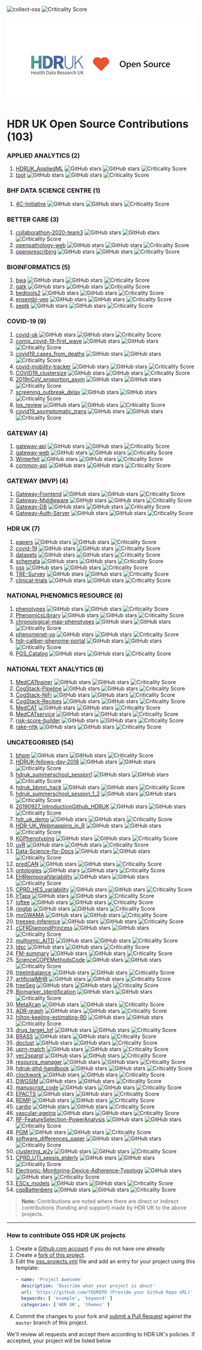 ![collect-oss](https://github.com/HDRUK/oss/workflows/collect-oss/badge.svg) ![Criticality Score](https://img.shields.io/badge/criticality--score-0.15353-blue?style=flat-square)
<p align="center">
  <img src="images/HDRUK_LOVE_OPEN_SOURCE.png">
</p>

# HDR UK Open Source Contributions (103)

### APPLIED ANALYTICS (2)
1. [HDRUK_AppliedML](https://github.com/MatthewWilletts/HDRUK_AppliedML) ![GitHub stars](https://img.shields.io/github/stars/MatthewWilletts/HDRUK_AppliedML?style=flat-square) ![GitHub stars](https://img.shields.io/github/stars/MatthewWilletts/HDRUK_AppliedML?style=flat-square) ![Criticality Score](https://img.shields.io/badge/criticality--score-0.03175-yellowgreen?style=flat-square)
2. [tpot](https://github.com/EpistasisLab/tpot) ![GitHub stars](https://img.shields.io/github/stars/EpistasisLab/tpot?style=flat-square) ![GitHub stars](https://img.shields.io/github/stars/EpistasisLab/tpot?style=flat-square) ![Criticality Score](https://img.shields.io/badge/criticality--score-0.56275-yellowgreen?style=flat-square)


### BHF DATA SCIENCE CENTRE (1)
1. [4C-Initiative](https://github.com/HDRUK/4C-Initiative) ![GitHub stars](https://img.shields.io/github/stars/HDRUK/4C-Initiative?style=flat-square) ![GitHub stars](https://img.shields.io/github/stars/HDRUK/4C-Initiative?style=flat-square) ![Criticality Score](https://img.shields.io/badge/criticality--score-0.14058-yellowgreen?style=flat-square)


### BETTER CARE (3)
1. [collaborathon-2020-team3](https://github.com/HDRUK/collaborathon-2020-team3) ![GitHub stars](https://img.shields.io/github/stars/HDRUK/collaborathon-2020-team3?style=flat-square) ![GitHub stars](https://img.shields.io/github/stars/HDRUK/collaborathon-2020-team3?style=flat-square) ![Criticality Score](https://img.shields.io/badge/criticality--score-0.05626-yellowgreen?style=flat-square)
2. [openpathology-web](https://github.com/ebmdatalab/openpathology-web) ![GitHub stars](https://img.shields.io/github/stars/ebmdatalab/openpathology-web?style=flat-square) ![GitHub stars](https://img.shields.io/github/stars/ebmdatalab/openpathology-web?style=flat-square) ![Criticality Score](https://img.shields.io/badge/criticality--score-0.05441-yellowgreen?style=flat-square)
3. [openprescribing](https://github.com/ebmdatalab/openprescribing) ![GitHub stars](https://img.shields.io/github/stars/ebmdatalab/openprescribing?style=flat-square) ![GitHub stars](https://img.shields.io/github/stars/ebmdatalab/openprescribing?style=flat-square) ![Criticality Score](https://img.shields.io/badge/criticality--score-0.41078-yellowgreen?style=flat-square)


### BIOINFORMATICS (5)
1. [bwa](https://github.com/lh3/bwa) ![GitHub stars](https://img.shields.io/github/stars/lh3/bwa?style=flat-square) ![GitHub stars](https://img.shields.io/github/stars/lh3/bwa?style=flat-square) ![Criticality Score](https://img.shields.io/badge/criticality--score-0.449-yellowgreen?style=flat-square)
2. [gatk](https://github.com/broadgsa/gatk) ![GitHub stars](https://img.shields.io/github/stars/broadgsa/gatk?style=flat-square) ![GitHub stars](https://img.shields.io/github/stars/broadgsa/gatk?style=flat-square) ![Criticality Score](https://img.shields.io/badge/criticality--score-0.28409-yellowgreen?style=flat-square)
3. [bedtools2](https://github.com/arq5x/bedtools2) ![GitHub stars](https://img.shields.io/github/stars/arq5x/bedtools2?style=flat-square) ![GitHub stars](https://img.shields.io/github/stars/arq5x/bedtools2?style=flat-square) ![Criticality Score](https://img.shields.io/badge/criticality--score-0.52186-yellowgreen?style=flat-square)
4. [ensembl-vep](https://github.com/Ensembl/ensembl-vep) ![GitHub stars](https://img.shields.io/github/stars/Ensembl/ensembl-vep?style=flat-square) ![GitHub stars](https://img.shields.io/github/stars/Ensembl/ensembl-vep?style=flat-square) ![Criticality Score](https://img.shields.io/badge/criticality--score-0.4895-yellowgreen?style=flat-square)
5. [seqtk](https://github.com/lh3/seqtk) ![GitHub stars](https://img.shields.io/github/stars/lh3/seqtk?style=flat-square) ![GitHub stars](https://img.shields.io/github/stars/lh3/seqtk?style=flat-square) ![Criticality Score](https://img.shields.io/badge/criticality--score-0.36797-yellowgreen?style=flat-square)


### COVID-19 (9)
1. [covid-uk](https://github.com/cmmid/covid-uk) ![GitHub stars](https://img.shields.io/github/stars/cmmid/covid-uk?style=flat-square) ![GitHub stars](https://img.shields.io/github/stars/cmmid/covid-uk?style=flat-square) ![Criticality Score](https://img.shields.io/badge/criticality--score-0.13226-yellowgreen?style=flat-square)
2. [comix_covid-19-first_wave](https://github.com/jarvisc1/comix_covid-19-first_wave) ![GitHub stars](https://img.shields.io/github/stars/jarvisc1/comix_covid-19-first_wave?style=flat-square) ![GitHub stars](https://img.shields.io/github/stars/jarvisc1/comix_covid-19-first_wave?style=flat-square) ![Criticality Score](https://img.shields.io/badge/criticality--score-0.09973-yellowgreen?style=flat-square)
3. [covid19_cases_from_deaths](https://github.com/thibautjombart/covid19_cases_from_deaths) ![GitHub stars](https://img.shields.io/github/stars/thibautjombart/covid19_cases_from_deaths?style=flat-square) ![GitHub stars](https://img.shields.io/github/stars/thibautjombart/covid19_cases_from_deaths?style=flat-square) ![Criticality Score](https://img.shields.io/badge/criticality--score-0.17371-yellowgreen?style=flat-square)
4. [covid-mobility-tracker](https://github.com/SurgicalInformatics/covid-mobility-tracker) ![GitHub stars](https://img.shields.io/github/stars/SurgicalInformatics/covid-mobility-tracker?style=flat-square) ![GitHub stars](https://img.shields.io/github/stars/SurgicalInformatics/covid-mobility-tracker?style=flat-square) ![Criticality Score](https://img.shields.io/badge/criticality--score-0.02777-yellowgreen?style=flat-square)
5. [COVID19_clustersize](https://github.com/akira-endo/COVID19_clustersize) ![GitHub stars](https://img.shields.io/github/stars/akira-endo/COVID19_clustersize?style=flat-square) ![GitHub stars](https://img.shields.io/github/stars/akira-endo/COVID19_clustersize?style=flat-square) ![Criticality Score](https://img.shields.io/badge/criticality--score-0.08724-yellowgreen?style=flat-square)
6. [2019nCoV_proportion_asym](https://github.com/yangclaraliu/2019nCoV_proportion_asym) ![GitHub stars](https://img.shields.io/github/stars/yangclaraliu/2019nCoV_proportion_asym?style=flat-square) ![GitHub stars](https://img.shields.io/github/stars/yangclaraliu/2019nCoV_proportion_asym?style=flat-square) ![Criticality Score](https://img.shields.io/badge/criticality--score-0.0541-yellowgreen?style=flat-square)
7. [screening_outbreak_delay](https://github.com/cmmid/screening_outbreak_delay) ![GitHub stars](https://img.shields.io/github/stars/cmmid/screening_outbreak_delay?style=flat-square) ![GitHub stars](https://img.shields.io/github/stars/cmmid/screening_outbreak_delay?style=flat-square) ![Criticality Score](https://img.shields.io/badge/criticality--score-0.05626-yellowgreen?style=flat-square)
8. [los_review](https://github.com/esnightingale/los_review) ![GitHub stars](https://img.shields.io/github/stars/esnightingale/los_review?style=flat-square) ![GitHub stars](https://img.shields.io/github/stars/esnightingale/los_review?style=flat-square) ![Criticality Score](https://img.shields.io/badge/criticality--score-0.13193-yellowgreen?style=flat-square)
9. [covid19_asymptomatic_trans](https://github.com/thimotei/covid19_asymptomatic_trans) ![GitHub stars](https://img.shields.io/github/stars/thimotei/covid19_asymptomatic_trans?style=flat-square) ![GitHub stars](https://img.shields.io/github/stars/thimotei/covid19_asymptomatic_trans?style=flat-square) ![Criticality Score](https://img.shields.io/badge/criticality--score-0.14803-yellowgreen?style=flat-square)


### GATEWAY (4)
1. [gateway-api](https://github.com/HDRUK/gateway-api) ![GitHub stars](https://img.shields.io/github/stars/HDRUK/gateway-api?style=flat-square) ![GitHub stars](https://img.shields.io/github/stars/HDRUK/gateway-api?style=flat-square) ![Criticality Score](https://img.shields.io/badge/criticality--score-0.44397-yellowgreen?style=flat-square)
2. [gateway-web](https://github.com/HDRUK/gateway-web) ![GitHub stars](https://img.shields.io/github/stars/HDRUK/gateway-web?style=flat-square) ![GitHub stars](https://img.shields.io/github/stars/HDRUK/gateway-web?style=flat-square) ![Criticality Score](https://img.shields.io/badge/criticality--score-0.46592-yellowgreen?style=flat-square)
3. [Winterfell](https://github.com/andrewhathaway/Winterfell) ![GitHub stars](https://img.shields.io/github/stars/andrewhathaway/Winterfell?style=flat-square) ![GitHub stars](https://img.shields.io/github/stars/andrewhathaway/Winterfell?style=flat-square) ![Criticality Score](https://img.shields.io/badge/criticality--score-0.27868-yellowgreen?style=flat-square)
4. [common-api](https://github.com/federated-data-sharing/common-api) ![GitHub stars](https://img.shields.io/github/stars/federated-data-sharing/common-api?style=flat-square) ![GitHub stars](https://img.shields.io/github/stars/federated-data-sharing/common-api?style=flat-square) ![Criticality Score](https://img.shields.io/badge/criticality--score-0.11712-yellowgreen?style=flat-square)


### GATEWAY (MVP) (4)
1. [Gateway-Frontend](https://github.com/HDRUK/Gateway-Frontend) ![GitHub stars](https://img.shields.io/github/stars/HDRUK/Gateway-Frontend?style=flat-square) ![GitHub stars](https://img.shields.io/github/stars/HDRUK/Gateway-Frontend?style=flat-square) ![Criticality Score](https://img.shields.io/badge/criticality--score-0.13504-yellowgreen?style=flat-square)
2. [Gateway-Middleware](https://github.com/HDRUK/Gateway-Middleware) ![GitHub stars](https://img.shields.io/github/stars/HDRUK/Gateway-Middleware?style=flat-square) ![GitHub stars](https://img.shields.io/github/stars/HDRUK/Gateway-Middleware?style=flat-square) ![Criticality Score](https://img.shields.io/badge/criticality--score-0.12991-yellowgreen?style=flat-square)
3. [Gateway-DB](https://github.com/HDRUK/Gateway-DB) ![GitHub stars](https://img.shields.io/github/stars/HDRUK/Gateway-DB?style=flat-square) ![GitHub stars](https://img.shields.io/github/stars/HDRUK/Gateway-DB?style=flat-square) ![Criticality Score](https://img.shields.io/badge/criticality--score-0.11076-yellowgreen?style=flat-square)
4. [Gateway-Auth-Server](https://github.com/HDRUK/Gateway-Auth-Server) ![GitHub stars](https://img.shields.io/github/stars/HDRUK/Gateway-Auth-Server?style=flat-square) ![GitHub stars](https://img.shields.io/github/stars/HDRUK/Gateway-Auth-Server?style=flat-square) ![Criticality Score](https://img.shields.io/badge/criticality--score-0.13049-yellowgreen?style=flat-square)


### HDR UK (7)
1. [papers](https://github.com/HDRUK/papers) ![GitHub stars](https://img.shields.io/github/stars/HDRUK/papers?style=flat-square) ![GitHub stars](https://img.shields.io/github/stars/HDRUK/papers?style=flat-square) ![Criticality Score](https://img.shields.io/badge/criticality--score-0.27262-yellowgreen?style=flat-square)
2. [covid-19](https://github.com/HDRUK/covid-19) ![GitHub stars](https://img.shields.io/github/stars/HDRUK/covid-19?style=flat-square) ![GitHub stars](https://img.shields.io/github/stars/HDRUK/covid-19?style=flat-square) ![Criticality Score](https://img.shields.io/badge/criticality--score-0.13133-yellowgreen?style=flat-square)
3. [datasets](https://github.com/HDRUK/datasets) ![GitHub stars](https://img.shields.io/github/stars/HDRUK/datasets?style=flat-square) ![GitHub stars](https://img.shields.io/github/stars/HDRUK/datasets?style=flat-square) ![Criticality Score](https://img.shields.io/badge/criticality--score-0.22789-yellowgreen?style=flat-square)
4. [schemata](https://github.com/HDRUK/schemata) ![GitHub stars](https://img.shields.io/github/stars/HDRUK/schemata?style=flat-square) ![GitHub stars](https://img.shields.io/github/stars/HDRUK/schemata?style=flat-square) ![Criticality Score](https://img.shields.io/badge/criticality--score-0.06444-yellowgreen?style=flat-square)
5. [oss](https://github.com/HDRUK/oss) ![GitHub stars](https://img.shields.io/github/stars/HDRUK/oss?style=flat-square) ![GitHub stars](https://img.shields.io/github/stars/HDRUK/oss?style=flat-square) ![Criticality Score](https://img.shields.io/badge/criticality--score-0.13053-yellowgreen?style=flat-square)
6. [TRE-Survey](https://github.com/HDRUK/TRE-Survey) ![GitHub stars](https://img.shields.io/github/stars/HDRUK/TRE-Survey?style=flat-square) ![GitHub stars](https://img.shields.io/github/stars/HDRUK/TRE-Survey?style=flat-square) ![Criticality Score](https://img.shields.io/badge/criticality--score-0.05626-yellowgreen?style=flat-square)
7. [clinical-trials](https://github.com/HDRUK/clinical-trials) ![GitHub stars](https://img.shields.io/github/stars/HDRUK/clinical-trials?style=flat-square) ![GitHub stars](https://img.shields.io/github/stars/HDRUK/clinical-trials?style=flat-square) ![Criticality Score](https://img.shields.io/badge/criticality--score-0.10199-yellowgreen?style=flat-square)


### NATIONAL PHENOMICS RESOURCE (6)
1. [phenotypes](https://github.com/HDRUK/phenotypes) ![GitHub stars](https://img.shields.io/github/stars/HDRUK/phenotypes?style=flat-square) ![GitHub stars](https://img.shields.io/github/stars/HDRUK/phenotypes?style=flat-square) ![Criticality Score](https://img.shields.io/badge/criticality--score-0.14601-yellowgreen?style=flat-square)
2. [PhenomicsLibrary](https://github.com/HDRUK/PhenomicsLibrary) ![GitHub stars](https://img.shields.io/github/stars/HDRUK/PhenomicsLibrary?style=flat-square) ![GitHub stars](https://img.shields.io/github/stars/HDRUK/PhenomicsLibrary?style=flat-square) ![Criticality Score](https://img.shields.io/badge/criticality--score-0.02488-yellowgreen?style=flat-square)
3. [chronological-map-phenotypes](https://github.com/spiros/chronological-map-phenotypes) ![GitHub stars](https://img.shields.io/github/stars/spiros/chronological-map-phenotypes?style=flat-square) ![GitHub stars](https://img.shields.io/github/stars/spiros/chronological-map-phenotypes?style=flat-square) ![Criticality Score](https://img.shields.io/badge/criticality--score-0.12605-yellowgreen?style=flat-square)
4. [phenomenet-vp](https://github.com/bio-ontology-research-group/phenomenet-vp) ![GitHub stars](https://img.shields.io/github/stars/bio-ontology-research-group/phenomenet-vp?style=flat-square) ![GitHub stars](https://img.shields.io/github/stars/bio-ontology-research-group/phenomenet-vp?style=flat-square) ![Criticality Score](https://img.shields.io/badge/criticality--score-0.22793-yellowgreen?style=flat-square)
5. [hdr-caliber-phenome-portal](https://github.com/spiros/hdr-caliber-phenome-portal) ![GitHub stars](https://img.shields.io/github/stars/spiros/hdr-caliber-phenome-portal?style=flat-square) ![GitHub stars](https://img.shields.io/github/stars/spiros/hdr-caliber-phenome-portal?style=flat-square) ![Criticality Score](https://img.shields.io/badge/criticality--score-0.23478-yellowgreen?style=flat-square)
6. [PGS_Catalog](https://github.com/PGScatalog/PGS_Catalog) ![GitHub stars](https://img.shields.io/github/stars/PGScatalog/PGS_Catalog?style=flat-square) ![GitHub stars](https://img.shields.io/github/stars/PGScatalog/PGS_Catalog?style=flat-square) ![Criticality Score](https://img.shields.io/badge/criticality--score-0.23675-yellowgreen?style=flat-square)


### NATIONAL TEXT ANALYTICS (8)
1. [MedCATtrainer](https://github.com/CogStack/MedCATtrainer) ![GitHub stars](https://img.shields.io/github/stars/CogStack/MedCATtrainer?style=flat-square) ![GitHub stars](https://img.shields.io/github/stars/CogStack/MedCATtrainer?style=flat-square) ![Criticality Score](https://img.shields.io/badge/criticality--score-0.31251-yellowgreen?style=flat-square)
2. [CogStack-Pipeline](https://github.com/CogStack/CogStack-Pipeline) ![GitHub stars](https://img.shields.io/github/stars/CogStack/CogStack-Pipeline?style=flat-square) ![GitHub stars](https://img.shields.io/github/stars/CogStack/CogStack-Pipeline?style=flat-square) ![Criticality Score](https://img.shields.io/badge/criticality--score-0.19914-yellowgreen?style=flat-square)
3. [CogStack-NiFi](https://github.com/CogStack/CogStack-NiFi) ![GitHub stars](https://img.shields.io/github/stars/CogStack/CogStack-NiFi?style=flat-square) ![GitHub stars](https://img.shields.io/github/stars/CogStack/CogStack-NiFi?style=flat-square) ![Criticality Score](https://img.shields.io/badge/criticality--score-0.05352-yellowgreen?style=flat-square)
4. [CogStack-Recipes](https://github.com/CogStack/CogStack-Recipes) ![GitHub stars](https://img.shields.io/github/stars/CogStack/CogStack-Recipes?style=flat-square) ![GitHub stars](https://img.shields.io/github/stars/CogStack/CogStack-Recipes?style=flat-square) ![Criticality Score](https://img.shields.io/badge/criticality--score-0.02149-yellowgreen?style=flat-square)
5. [MedCAT](https://github.com/CogStack/MedCAT) ![GitHub stars](https://img.shields.io/github/stars/CogStack/MedCAT?style=flat-square) ![GitHub stars](https://img.shields.io/github/stars/CogStack/MedCAT?style=flat-square) ![Criticality Score](https://img.shields.io/badge/criticality--score-0.34342-yellowgreen?style=flat-square)
6. [MedCATservice](https://github.com/CogStack/MedCATservice) ![GitHub stars](https://img.shields.io/github/stars/CogStack/MedCATservice?style=flat-square) ![GitHub stars](https://img.shields.io/github/stars/CogStack/MedCATservice?style=flat-square) ![Criticality Score](https://img.shields.io/badge/criticality--score-0.24421-yellowgreen?style=flat-square)
7. [risk-score-builder](https://github.com/CogStack/risk-score-builder) ![GitHub stars](https://img.shields.io/github/stars/CogStack/risk-score-builder?style=flat-square) ![GitHub stars](https://img.shields.io/github/stars/CogStack/risk-score-builder?style=flat-square) ![Criticality Score](https://img.shields.io/badge/criticality--score-0.15045-yellowgreen?style=flat-square)
8. [rake-nltk](https://github.com/csurfer/rake-nltk) ![GitHub stars](https://img.shields.io/github/stars/csurfer/rake-nltk?style=flat-square) ![GitHub stars](https://img.shields.io/github/stars/csurfer/rake-nltk?style=flat-square) ![Criticality Score](https://img.shields.io/badge/criticality--score-0.1168-yellowgreen?style=flat-square)


### UNCATEGORISED (54)
1. [bhpm](https://github.com/rcarragh/bhpm) ![GitHub stars](https://img.shields.io/github/stars/rcarragh/bhpm?style=flat-square) ![GitHub stars](https://img.shields.io/github/stars/rcarragh/bhpm?style=flat-square) ![Criticality Score](https://img.shields.io/badge/criticality--score-0.0799-yellowgreen?style=flat-square)
2. [HDRUK-fellows-day-2018](https://github.com/alastair-droop/HDRUK-fellows-day-2018) ![GitHub stars](https://img.shields.io/github/stars/alastair-droop/HDRUK-fellows-day-2018?style=flat-square) ![GitHub stars](https://img.shields.io/github/stars/alastair-droop/HDRUK-fellows-day-2018?style=flat-square) ![Criticality Score](https://img.shields.io/badge/criticality--score-0.05316-yellowgreen?style=flat-square)
3. [hdruk_summerschool_session1](https://github.com/athro/hdruk_summerschool_session1) ![GitHub stars](https://img.shields.io/github/stars/athro/hdruk_summerschool_session1?style=flat-square) ![GitHub stars](https://img.shields.io/github/stars/athro/hdruk_summerschool_session1?style=flat-square) ![Criticality Score](https://img.shields.io/badge/criticality--score-0.01915-yellowgreen?style=flat-square)
4. [hdruk_bbmri_hack](https://github.com/simonjupp/hdruk_bbmri_hack) ![GitHub stars](https://img.shields.io/github/stars/simonjupp/hdruk_bbmri_hack?style=flat-square) ![GitHub stars](https://img.shields.io/github/stars/simonjupp/hdruk_bbmri_hack?style=flat-square) ![Criticality Score](https://img.shields.io/badge/criticality--score-0.05794-yellowgreen?style=flat-square)
5. [hdruk_summerschool_session_1_2](https://github.com/athro/hdruk_summerschool_session_1_2) ![GitHub stars](https://img.shields.io/github/stars/athro/hdruk_summerschool_session_1_2?style=flat-square) ![GitHub stars](https://img.shields.io/github/stars/athro/hdruk_summerschool_session_1_2?style=flat-square) ![Criticality Score](https://img.shields.io/badge/criticality--score-0.01915-yellowgreen?style=flat-square)
6. [20190927_IntroductionGithub_HDRUK](https://github.com/semacu/20190927_IntroductionGithub_HDRUK) ![GitHub stars](https://img.shields.io/github/stars/semacu/20190927_IntroductionGithub_HDRUK?style=flat-square) ![GitHub stars](https://img.shields.io/github/stars/semacu/20190927_IntroductionGithub_HDRUK?style=flat-square) ![Criticality Score](https://img.shields.io/badge/criticality--score-0.05316-yellowgreen?style=flat-square)
7. [hdr_uk_demo](https://github.com/bwpapiez/hdr_uk_demo) ![GitHub stars](https://img.shields.io/github/stars/bwpapiez/hdr_uk_demo?style=flat-square) ![GitHub stars](https://img.shields.io/github/stars/bwpapiez/hdr_uk_demo?style=flat-square) ![Criticality Score](https://img.shields.io/badge/criticality--score-0.01915-yellowgreen?style=flat-square)
8. [HDR-UK_Webmapping_in_R](https://github.com/alalexiou/HDR-UK_Webmapping_in_R) ![GitHub stars](https://img.shields.io/github/stars/alalexiou/HDR-UK_Webmapping_in_R?style=flat-square) ![GitHub stars](https://img.shields.io/github/stars/alalexiou/HDR-UK_Webmapping_in_R?style=flat-square) ![Criticality Score](https://img.shields.io/badge/criticality--score-0.05316-yellowgreen?style=flat-square)
9. [KGPhenotyping](https://github.com/Honghan/KGPhenotyping) ![GitHub stars](https://img.shields.io/github/stars/Honghan/KGPhenotyping?style=flat-square) ![GitHub stars](https://img.shields.io/github/stars/Honghan/KGPhenotyping?style=flat-square) ![Criticality Score](https://img.shields.io/badge/criticality--score-0.08795-yellowgreen?style=flat-square)
10. [uvR](https://github.com/markocherrie/uvR) ![GitHub stars](https://img.shields.io/github/stars/markocherrie/uvR?style=flat-square) ![GitHub stars](https://img.shields.io/github/stars/markocherrie/uvR?style=flat-square) ![Criticality Score](https://img.shields.io/badge/criticality--score-0.01915-yellowgreen?style=flat-square)
11. [Data-Science-for-Docs](https://github.com/carpentries-incubator/Data-Science-for-Docs) ![GitHub stars](https://img.shields.io/github/stars/carpentries-incubator/Data-Science-for-Docs?style=flat-square) ![GitHub stars](https://img.shields.io/github/stars/carpentries-incubator/Data-Science-for-Docs?style=flat-square) ![Criticality Score](https://img.shields.io/badge/criticality--score-0.31868-yellowgreen?style=flat-square)
12. [predCAN](https://github.com/bio-ontology-research-group/predCAN) ![GitHub stars](https://img.shields.io/github/stars/bio-ontology-research-group/predCAN?style=flat-square) ![GitHub stars](https://img.shields.io/github/stars/bio-ontology-research-group/predCAN?style=flat-square) ![Criticality Score](https://img.shields.io/badge/criticality--score-0.0301-yellowgreen?style=flat-square)
13. [ontologies](https://github.com/biosemantics/ontologies) ![GitHub stars](https://img.shields.io/github/stars/biosemantics/ontologies?style=flat-square) ![GitHub stars](https://img.shields.io/github/stars/biosemantics/ontologies?style=flat-square) ![Criticality Score](https://img.shields.io/badge/criticality--score-0.04672-yellowgreen?style=flat-square)
14. [EHRtemporalVariability](https://github.com/hms-dbmi/EHRtemporalVariability) ![GitHub stars](https://img.shields.io/github/stars/hms-dbmi/EHRtemporalVariability?style=flat-square) ![GitHub stars](https://img.shields.io/github/stars/hms-dbmi/EHRtemporalVariability?style=flat-square) ![Criticality Score](https://img.shields.io/badge/criticality--score-0.11355-yellowgreen?style=flat-square)
15. [CPRD_HES_variability](https://github.com/prockenschaub/CPRD_HES_variability) ![GitHub stars](https://img.shields.io/github/stars/prockenschaub/CPRD_HES_variability?style=flat-square) ![GitHub stars](https://img.shields.io/github/stars/prockenschaub/CPRD_HES_variability?style=flat-square) ![Criticality Score](https://img.shields.io/badge/criticality--score-0.05464-yellowgreen?style=flat-square)
16. [lrTaps](https://github.com/jfeicheng92/lrTaps) ![GitHub stars](https://img.shields.io/github/stars/jfeicheng92/lrTaps?style=flat-square) ![GitHub stars](https://img.shields.io/github/stars/jfeicheng92/lrTaps?style=flat-square) ![Criticality Score](https://img.shields.io/badge/criticality--score-0.15227-yellowgreen?style=flat-square)
17. [loftee](https://github.com/konradjk/loftee) ![GitHub stars](https://img.shields.io/github/stars/konradjk/loftee?style=flat-square) ![GitHub stars](https://img.shields.io/github/stars/konradjk/loftee?style=flat-square) ![Criticality Score](https://img.shields.io/badge/criticality--score-0.37012-yellowgreen?style=flat-square)
18. [ringbp](https://github.com/cmmid/ringbp) ![GitHub stars](https://img.shields.io/github/stars/cmmid/ringbp?style=flat-square) ![GitHub stars](https://img.shields.io/github/stars/cmmid/ringbp?style=flat-square) ![Criticality Score](https://img.shields.io/badge/criticality--score-0.05316-yellowgreen?style=flat-square)
19. [mvGWAMA](https://github.com/Kyoko-wtnb/mvGWAMA) ![GitHub stars](https://img.shields.io/github/stars/Kyoko-wtnb/mvGWAMA?style=flat-square) ![GitHub stars](https://img.shields.io/github/stars/Kyoko-wtnb/mvGWAMA?style=flat-square) ![Criticality Score](https://img.shields.io/badge/criticality--score-0.08753-yellowgreen?style=flat-square)
20. [treeseq-inference](https://github.com/mcveanlab/treeseq-inference) ![GitHub stars](https://img.shields.io/github/stars/mcveanlab/treeseq-inference?style=flat-square) ![GitHub stars](https://img.shields.io/github/stars/mcveanlab/treeseq-inference?style=flat-square) ![Criticality Score](https://img.shields.io/badge/criticality--score-0.22228-yellowgreen?style=flat-square)
21. [cCFRDiamondPrincess](https://github.com/thimotei/cCFRDiamondPrincess) ![GitHub stars](https://img.shields.io/github/stars/thimotei/cCFRDiamondPrincess?style=flat-square) ![GitHub stars](https://img.shields.io/github/stars/thimotei/cCFRDiamondPrincess?style=flat-square) ![Criticality Score](https://img.shields.io/badge/criticality--score-0.07242-yellowgreen?style=flat-square)
22. [multiomic_AITD](https://github.com/TiphaineCMartin/multiomic_AITD) ![GitHub stars](https://img.shields.io/github/stars/TiphaineCMartin/multiomic_AITD?style=flat-square) ![GitHub stars](https://img.shields.io/github/stars/TiphaineCMartin/multiomic_AITD?style=flat-square) ![Criticality Score](https://img.shields.io/badge/criticality--score-0.06436-yellowgreen?style=flat-square)
23. [ldsc](https://github.com/bulik/ldsc) ![GitHub stars](https://img.shields.io/github/stars/bulik/ldsc?style=flat-square) ![GitHub stars](https://img.shields.io/github/stars/bulik/ldsc?style=flat-square) ![Criticality Score](https://img.shields.io/badge/criticality--score-0.33827-yellowgreen?style=flat-square)
24. [FM-summary](https://github.com/hailianghuang/FM-summary) ![GitHub stars](https://img.shields.io/github/stars/hailianghuang/FM-summary?style=flat-square) ![GitHub stars](https://img.shields.io/github/stars/hailianghuang/FM-summary?style=flat-square) ![Criticality Score](https://img.shields.io/badge/criticality--score-0.05316-yellowgreen?style=flat-square)
25. [ScienceCOPEMethodsCode](https://github.com/MGHcteu/ScienceCOPEMethodsCode) ![GitHub stars](https://img.shields.io/github/stars/MGHcteu/ScienceCOPEMethodsCode?style=flat-square) ![GitHub stars](https://img.shields.io/github/stars/MGHcteu/ScienceCOPEMethodsCode?style=flat-square) ![Criticality Score](https://img.shields.io/badge/criticality--score-0.03876-yellowgreen?style=flat-square)
26. [treeImbalance](https://github.com/bdearlove/treeImbalance) ![GitHub stars](https://img.shields.io/github/stars/bdearlove/treeImbalance?style=flat-square) ![GitHub stars](https://img.shields.io/github/stars/bdearlove/treeImbalance?style=flat-square) ![Criticality Score](https://img.shields.io/badge/criticality--score-0.03793-yellowgreen?style=flat-square)
27. [artificialMHR](https://github.com/KCL-Health-NLP/artificialMHR) ![GitHub stars](https://img.shields.io/github/stars/KCL-Health-NLP/artificialMHR?style=flat-square) ![GitHub stars](https://img.shields.io/github/stars/KCL-Health-NLP/artificialMHR?style=flat-square) ![Criticality Score](https://img.shields.io/badge/criticality--score-0.02909-yellowgreen?style=flat-square)
28. [treeSeg](https://github.com/merlebehr/treeSeg) ![GitHub stars](https://img.shields.io/github/stars/merlebehr/treeSeg?style=flat-square) ![GitHub stars](https://img.shields.io/github/stars/merlebehr/treeSeg?style=flat-square) ![Criticality Score](https://img.shields.io/badge/criticality--score-0.11595-yellowgreen?style=flat-square)
29. [Biomarker_Identification](https://github.com/jaw-bioinf/Biomarker_Identification) ![GitHub stars](https://img.shields.io/github/stars/jaw-bioinf/Biomarker_Identification?style=flat-square) ![GitHub stars](https://img.shields.io/github/stars/jaw-bioinf/Biomarker_Identification?style=flat-square) ![Criticality Score](https://img.shields.io/badge/criticality--score-0.01915-yellowgreen?style=flat-square)
30. [MetaXcan](https://github.com/hakyimlab/MetaXcan) ![GitHub stars](https://img.shields.io/github/stars/hakyimlab/MetaXcan?style=flat-square) ![GitHub stars](https://img.shields.io/github/stars/hakyimlab/MetaXcan?style=flat-square) ![Criticality Score](https://img.shields.io/badge/criticality--score-0.4272-yellowgreen?style=flat-square)
31. [ADR-graph](https://github.com/KHP-Informatics/ADR-graph) ![GitHub stars](https://img.shields.io/github/stars/KHP-Informatics/ADR-graph?style=flat-square) ![GitHub stars](https://img.shields.io/github/stars/KHP-Informatics/ADR-graph?style=flat-square) ![Criticality Score](https://img.shields.io/badge/criticality--score-0.07556-yellowgreen?style=flat-square)
32. [hilton-keeling-estimating-R0](https://github.com/JBHilton/hilton-keeling-estimating-R0) ![GitHub stars](https://img.shields.io/github/stars/JBHilton/hilton-keeling-estimating-R0?style=flat-square) ![GitHub stars](https://img.shields.io/github/stars/JBHilton/hilton-keeling-estimating-R0?style=flat-square) ![Criticality Score](https://img.shields.io/badge/criticality--score-0.02773-yellowgreen?style=flat-square)
33. [drug_target_lof](https://github.com/ericminikel/drug_target_lof) ![GitHub stars](https://img.shields.io/github/stars/ericminikel/drug_target_lof?style=flat-square) ![GitHub stars](https://img.shields.io/github/stars/ericminikel/drug_target_lof?style=flat-square) ![Criticality Score](https://img.shields.io/badge/criticality--score-0.08173-yellowgreen?style=flat-square)
34. [BRASS](https://github.com/cancerit/BRASS) ![GitHub stars](https://img.shields.io/github/stars/cancerit/BRASS?style=flat-square) ![GitHub stars](https://img.shields.io/github/stars/cancerit/BRASS?style=flat-square) ![Criticality Score](https://img.shields.io/badge/criticality--score-0.29736-yellowgreen?style=flat-square)
35. [dpclust](https://github.com/Wedge-lab/dpclust) ![GitHub stars](https://img.shields.io/github/stars/Wedge-lab/dpclust?style=flat-square) ![GitHub stars](https://img.shields.io/github/stars/Wedge-lab/dpclust?style=flat-square) ![Criticality Score](https://img.shields.io/badge/criticality--score-0.2107-yellowgreen?style=flat-square)
36. [uprn-match](https://github.com/endeavourhealth-discovery/uprn-match) ![GitHub stars](https://img.shields.io/github/stars/endeavourhealth-discovery/uprn-match?style=flat-square) ![GitHub stars](https://img.shields.io/github/stars/endeavourhealth-discovery/uprn-match?style=flat-square) ![Criticality Score](https://img.shields.io/badge/criticality--score-0.06604-yellowgreen?style=flat-square)
37. [vec2sparql](https://github.com/gkoutos-group/vec2sparql) ![GitHub stars](https://img.shields.io/github/stars/gkoutos-group/vec2sparql?style=flat-square) ![GitHub stars](https://img.shields.io/github/stars/gkoutos-group/vec2sparql?style=flat-square) ![Criticality Score](https://img.shields.io/badge/criticality--score-0.07847-yellowgreen?style=flat-square)
38. [resource_manager](https://github.com/gkoutos-group/resource_manager) ![GitHub stars](https://img.shields.io/github/stars/gkoutos-group/resource_manager?style=flat-square) ![GitHub stars](https://img.shields.io/github/stars/gkoutos-group/resource_manager?style=flat-square) ![Criticality Score](https://img.shields.io/badge/criticality--score-0.07862-yellowgreen?style=flat-square)
39. [hdruk-phd-handbook](https://github.com/cwcyau/hdruk-phd-handbook) ![GitHub stars](https://img.shields.io/github/stars/cwcyau/hdruk-phd-handbook?style=flat-square) ![GitHub stars](https://img.shields.io/github/stars/cwcyau/hdruk-phd-handbook?style=flat-square) ![Criticality Score](https://img.shields.io/badge/criticality--score-0.15951-yellowgreen?style=flat-square)
40. [clockwork](https://github.com/iqbal-lab-org/clockwork) ![GitHub stars](https://img.shields.io/github/stars/iqbal-lab-org/clockwork?style=flat-square) ![GitHub stars](https://img.shields.io/github/stars/iqbal-lab-org/clockwork?style=flat-square) ![Criticality Score](https://img.shields.io/badge/criticality--score-0.27895-yellowgreen?style=flat-square)
41. [DWGSIM](https://github.com/nh13/DWGSIM) ![GitHub stars](https://img.shields.io/github/stars/nh13/DWGSIM?style=flat-square) ![GitHub stars](https://img.shields.io/github/stars/nh13/DWGSIM?style=flat-square) ![Criticality Score](https://img.shields.io/badge/criticality--score-0.2602-yellowgreen?style=flat-square)
42. [manuscript_code](https://github.com/bloodcellgwas/manuscript_code) ![GitHub stars](https://img.shields.io/github/stars/bloodcellgwas/manuscript_code?style=flat-square) ![GitHub stars](https://img.shields.io/github/stars/bloodcellgwas/manuscript_code?style=flat-square) ![Criticality Score](https://img.shields.io/badge/criticality--score-0.10283-yellowgreen?style=flat-square)
43. [EPACTS](https://github.com/statgen/EPACTS) ![GitHub stars](https://img.shields.io/github/stars/statgen/EPACTS?style=flat-square) ![GitHub stars](https://img.shields.io/github/stars/statgen/EPACTS?style=flat-square) ![Criticality Score](https://img.shields.io/badge/criticality--score-0.14058-yellowgreen?style=flat-square)
44. [RDMP](https://github.com/HicServices/RDMP) ![GitHub stars](https://img.shields.io/github/stars/HicServices/RDMP?style=flat-square) ![GitHub stars](https://img.shields.io/github/stars/HicServices/RDMP?style=flat-square) ![Criticality Score](https://img.shields.io/badge/criticality--score-0.48203-yellowgreen?style=flat-square)
45. [cardio](https://github.com/Nico-Curti/cardio) ![GitHub stars](https://img.shields.io/github/stars/Nico-Curti/cardio?style=flat-square) ![GitHub stars](https://img.shields.io/github/stars/Nico-Curti/cardio?style=flat-square) ![Criticality Score](https://img.shields.io/badge/criticality--score-0.12671-yellowgreen?style=flat-square)
46. [vascular-ageing](https://github.com/LorenzoDallOlio/vascular-ageing) ![GitHub stars](https://img.shields.io/github/stars/LorenzoDallOlio/vascular-ageing?style=flat-square) ![GitHub stars](https://img.shields.io/github/stars/LorenzoDallOlio/vascular-ageing?style=flat-square) ![Criticality Score](https://img.shields.io/badge/criticality--score-0.02077-yellowgreen?style=flat-square)
47. [RF-FeatureSelection-PowerAnalysis](https://github.com/joelarkman/RF-FeatureSelection-PowerAnalysis) ![GitHub stars](https://img.shields.io/github/stars/joelarkman/RF-FeatureSelection-PowerAnalysis?style=flat-square) ![GitHub stars](https://img.shields.io/github/stars/joelarkman/RF-FeatureSelection-PowerAnalysis?style=flat-square) ![Criticality Score](https://img.shields.io/badge/criticality--score-0.01915-yellowgreen?style=flat-square)
48. [PGM](https://github.com/azizfurqan/PGM) ![GitHub stars](https://img.shields.io/github/stars/azizfurqan/PGM?style=flat-square) ![GitHub stars](https://img.shields.io/github/stars/azizfurqan/PGM?style=flat-square) ![Criticality Score](https://img.shields.io/badge/criticality--score-0.02077-yellowgreen?style=flat-square)
49. [software_differences_paper](https://github.com/ebmdatalab/software_differences_paper) ![GitHub stars](https://img.shields.io/github/stars/ebmdatalab/software_differences_paper?style=flat-square) ![GitHub stars](https://img.shields.io/github/stars/ebmdatalab/software_differences_paper?style=flat-square) ![Criticality Score](https://img.shields.io/badge/criticality--score-0.07265-yellowgreen?style=flat-square)
50. [clustering_w2v](https://github.com/RichJackson/clustering_w2v) ![GitHub stars](https://img.shields.io/github/stars/RichJackson/clustering_w2v?style=flat-square) ![GitHub stars](https://img.shields.io/github/stars/RichJackson/clustering_w2v?style=flat-square) ![Criticality Score](https://img.shields.io/badge/criticality--score-0.03248-yellowgreen?style=flat-square)
51. [CPRD_UTI_sepsis_elderly](https://github.com/prockenschaub/CPRD_UTI_sepsis_elderly) ![GitHub stars](https://img.shields.io/github/stars/prockenschaub/CPRD_UTI_sepsis_elderly?style=flat-square) ![GitHub stars](https://img.shields.io/github/stars/prockenschaub/CPRD_UTI_sepsis_elderly?style=flat-square) ![Criticality Score](https://img.shields.io/badge/criticality--score-0.10264-yellowgreen?style=flat-square)
52. [Electronic-Monitoring-Device-Adherence-Typology](https://github.com/hollytibble/Electronic-Monitoring-Device-Adherence-Typology) ![GitHub stars](https://img.shields.io/github/stars/hollytibble/Electronic-Monitoring-Device-Adherence-Typology?style=flat-square) ![GitHub stars](https://img.shields.io/github/stars/hollytibble/Electronic-Monitoring-Device-Adherence-Typology?style=flat-square) ![Criticality Score](https://img.shields.io/badge/criticality--score-0.09027-yellowgreen?style=flat-square)
53. [ESCs_models](https://github.com/MinhongW/ESCs_models) ![GitHub stars](https://img.shields.io/github/stars/MinhongW/ESCs_models?style=flat-square) ![GitHub stars](https://img.shields.io/github/stars/MinhongW/ESCs_models?style=flat-square) ![Criticality Score](https://img.shields.io/badge/criticality--score-0.02077-yellowgreen?style=flat-square)
54. [cgpBattenberg](https://github.com/cancerit/cgpBattenberg) ![GitHub stars](https://img.shields.io/github/stars/cancerit/cgpBattenberg?style=flat-square) ![GitHub stars](https://img.shields.io/github/stars/cancerit/cgpBattenberg?style=flat-square) ![Criticality Score](https://img.shields.io/badge/criticality--score-0.34537-yellowgreen?style=flat-square)


> **Note:** Contributions are noted where there are direct or indirect contributions (funding and support) made by HDR UK to the above projects.

---
### How to contribute OSS HDR UK projects

1. Create a [Github.com account](https://github.com/join) if you do not have one already
2. Create a [fork of this project](https://github.com/HDRUK/oss).
3. Edit the [oss_projects.yml](data/oss_projects.yml) file and add an entry for your project using this template:
   ```yaml
   - name: 'Project Awesome'
     description: 'Describe what your project is about'
     url: 'https://github.com/YOUREPO (Provide your Github Repo URL)'
     keywords: [ 'example', 'keyword' ]
     categories: ['HDR UK', 'themes' ]
   ```
4. Commit the changes to your fork and [submit a Pull Request](https://github.com/HDRUK/oss/compare) against the `master` branch of this project.

We'll review all requests and accept them according to HDR UK's policies. If accepted, your project will be listed below
